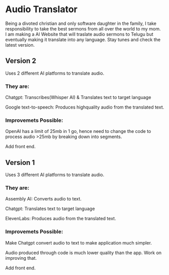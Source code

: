 # Audio Translator
Being a divoted christian and only software daughter in the family, I take responsibility to take the best sermons from all over the world to my mom.  
I am making a AI Website that will traslate audio sermons to Telugu but eventually making it translate into any language. Stay tunes and check the latest version. 

## Version 2 
Uses 2 different AI platforms to translate audio. 

### They are:

Chatgpt: Transcribes(Whisper AI) & Translates text to target language 

Google text-to-speech: Produces highquality audio from the translated text. 

### Improvemets Possible:

OpenAI has a limit of 25mb in 1 go, hence need to change the code to process audio >25mb by breaking down into segments. 

Add front end.

## Version 1 
Uses 3 different AI platforms to translate audio. 

### They are:

Assembly AI: Converts audio to text.

Chatgpt: Translates text to target language 

ElevenLabs: Produces audio from the translated text. 

### Improvemets Possible:

Make Chatgpt convert audio to text to make application much simpler. 

Audio produced through code is much lower quality than the app. Work on improving that.

Add front end.


